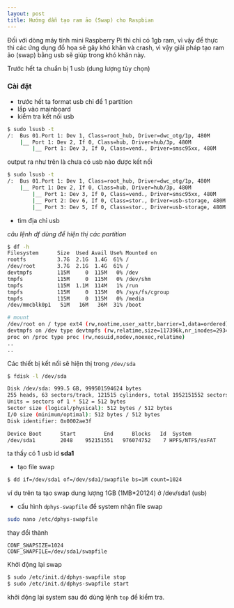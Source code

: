 ```yaml
---
layout: post
title: Hướng dẫn tạo ram ảo (Swap) cho Raspbian
---
```


Đối với dòng máy tính mini Raspberry Pi thì chỉ có 1gb ram, vì vậy để thực thi các ứng dụng đồ họa sẽ gây khó khăn và crash, vì vậy giải pháp tạo ram ảo (swap) bằng usb sẽ giúp trong khó khăn này.

<!--break-->

Trước hết ta  chuẩn bị 1 usb (dung lượng tùy chọn)


### Cài đặt
- trước hết ta format usb chỉ để 1 partition
- lắp vào mainboard
- kiểm tra kết nối usb

```bash
$ sudo lsusb -t
/:  Bus 01.Port 1: Dev 1, Class=root_hub, Driver=dwc_otg/1p, 480M
    |__ Port 1: Dev 2, If 0, Class=hub, Driver=hub/3p, 480M
        |__ Port 1: Dev 3, If 0, Class=vend., Driver=smsc95xx, 480M
```

output ra như trên là chưa có usb nào được kết nối 

```bash
$ sudo lsusb -t
/:  Bus 01.Port 1: Dev 1, Class=root_hub, Driver=dwc_otg/1p, 480M
    |__ Port 1: Dev 2, If 0, Class=hub, Driver=hub/3p, 480M
        |__ Port 1: Dev 3, If 0, Class=vend., Driver=smsc95xx, 480M
        |__ Port 2: Dev 6, If 0, Class=stor., Driver=usb-storage, 480M
        |__ Port 3: Dev 5, If 0, Class=stor., Driver=usb-storage, 480M
```

- tìm địa chỉ usb

*câu lệnh df dùng để hiện thị các partition*

```bash
$ df -h
Filesystem      Size  Used Avail Use% Mounted on
rootfs          3.7G  2.1G  1.4G  61% /
/dev/root       3.7G  2.1G  1.4G  61% /
devtmpfs        115M     0  115M   0% /dev
tmpfs           115M     0  115M   0% /dev/shm
tmpfs           115M  1.1M  114M   1% /run
tmpfs           115M     0  115M   0% /sys/fs/cgroup
tmpfs           115M     0  115M   0% /media
/dev/mmcblk0p1   51M   16M   36M  31% /boot

# mount
/dev/root on / type ext4 (rw,noatime,user_xattr,barrier=1,data=ordered)
devtmpfs on /dev type devtmpfs (rw,relatime,size=117396k,nr_inodes=29349,mode=755)
proc on /proc type proc (rw,nosuid,nodev,noexec,relatime)
..
..
```

Các thiết bị kết nối sẽ hiện thị trong `/dev/sda`

```bash
$ fdisk -l /dev/sda

Disk /dev/sda: 999.5 GB, 999501594624 bytes
255 heads, 63 sectors/track, 121515 cylinders, total 1952151552 sectors
Units = sectors of 1 * 512 = 512 bytes
Sector size (logical/physical): 512 bytes / 512 bytes
I/O size (minimum/optimal): 512 bytes / 512 bytes
Disk identifier: 0x0002ae3f

Device Boot      Start         End      Blocks   Id  System
/dev/sda1        2048    952151551   976074752    7 HPFS/NTFS/exFAT

```

ta thấy có 1 usb id **sda1**

- tạo file swap

```bash
$ dd if=/dev/sda1 of=/dev/sda1/swapfile bs=1M count=1024 
```

ví dụ trên ta tạo swap dung lượng 1GB (1MB*20124) ở /dev/sda1 (usb)

- cấu hình `dphys-swapfile` để system nhận file swap

```bash
sudo nano /etc/dphys-swapfile 
```
thay đổi thành

```text
CONF_SWAPSIZE=1024
CONF_SWAPFILE=/dev/sda1/swapfile
```

Khởi động lại swap 

```bash
$ sudo /etc/init.d/dphys-swapfile stop
$ sudo /etc/init.d/dphys-swapfile start
```

khởi động lại system sau đó dùng lệnh `top` để kiểm tra.


